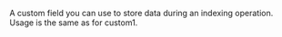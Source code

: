 A custom field you can use to store data during an indexing operation.
Usage is the same as for custom1.